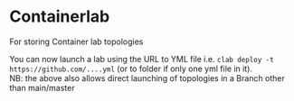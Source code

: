 # Containerlab
For storing Container lab topologies

You can now launch a lab using the URL to YML file i.e. `clab deploy -t https://github.com/....yml` (or to folder if only one yml file in it).  
NB: the above also allows direct launching of topologies in a Branch other than main/master
